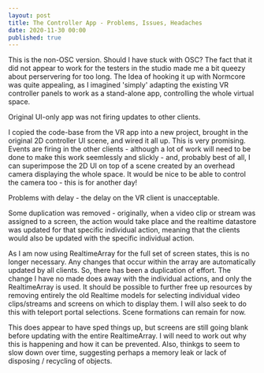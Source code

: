 ```yaml
---
layout: post
title: The Controller App - Problems, Issues, Headaches
date: 2020-11-30 00:00
published: true
---
```


This is the non-OSC version. Should I have stuck with OSC? The fact that it did not appear to work for the testers in the studio made me a bit queezy about perservering for too long. The Idea of hooking it up with Normcore was quite appealing, as I imagined 'simply' adapting the existing VR controller panels to work as a stand-alone app, controlling the whole virtual space.

Original UI-only app was not firing updates to other clients.

I copied the code-base from the VR app into a new project, brought in the original 2D controller UI scene, and wired it all up. This is very promising. Events are firing in the other clients - although a lot of work will need to be done to make this work seemlessly and slickly - and, probably best of all, I can superimpose the 2D UI on top of a scene created by an overhead camera displaying the whole space. It would be nice to be able to control the camera too - this is for another day!

Problems with delay - the delay on the VR client is unacceptable. 


Some duplication was removed - originally, when a video clip or stream was assigned to a screen, the action would take place and the realtime datastore was updated for that specific individual action, meaning that the clients would also be updated with the specific individual action. 

As I am now using RealtimeArray for the full set of screen states, this is no longer necessary. Any changes that occur within the array are automatically updated by all clients. So, there has been a duplication of effort. The change I have no made does away with the individual actions, and only the RealtimeArray is used. It should be possible to further free up resources by removing entirely the old Realtime models for selecting individual video clips/streams and screens on which to display them. I will also seek to do this with teleport portal selections. Scene formations can remain for now.

This does appear to have sped things up, but screens are still going blank before updating with the entire RealtimeArray. I will need to work out why this is happening and how it can be prevented. Also, thinkgs to seem to slow down over time, suggesting perhaps a memory leak or lack of disposing / recycling of objects. 
